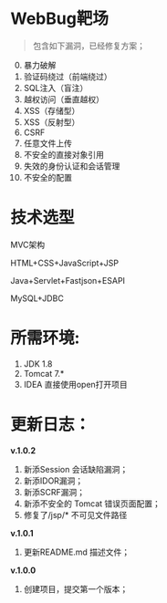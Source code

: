# WebBug靶场
> 包含如下漏洞，已经修复方案；

0. 暴力破解
1. 验证码绕过（前端绕过）
2. SQL注入（盲注）
3. 越权访问（垂直越权）
4. XSS（存储型）
5. XSS（反射型）
6. CSRF
7. 任意文件上传
8. 不安全的直接对象引用
9. 失效的身份认证和会话管理
10. 不安全的配置


# 技术选型
MVC架构

HTML+CSS+JavaScript+JSP

Java+Servlet+Fastjson+ESAPI

MySQL+JDBC


# 所需环境:
1. JDK 1.8
2. Tomcat 7.*
3. IDEA 直接使用open打开项目



# 更新日志：

**v.1.0.2**
1. 新添Session 会话缺陷漏洞；
2. 新添IDOR漏洞；
3. 新添SCRF漏洞；
4. 新添不安全的 Tomcat 错误页面配置；
5. 修复了/jsp/* 不可见文件路径

**v.1.0.1**

1. 更新README.md 描述文件；

**v.1.0.0**

1. 创建项目，提交第一个版本；